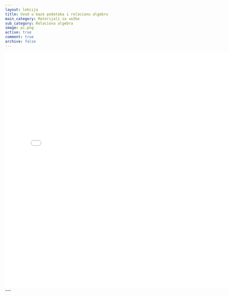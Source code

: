 ```yaml
---
layout: lekcija
title: Uvod u baze podataka i relacionu algebru
main_category: Materijali za vežbe
sub_category: Relaciona algebra
image: pi.png
active: true
comment: true
archive: false
---
```



<embed src="/assets/bp1/bp1_vezbe1.pdf" width="768" height="768">
---
